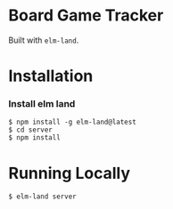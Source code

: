 # Board Game Tracker

Built with `elm-land`.

# Installation

### Install elm land
```
$ npm install -g elm-land@latest
$ cd server
$ npm install
```

# Running Locally
```
$ elm-land server
```

